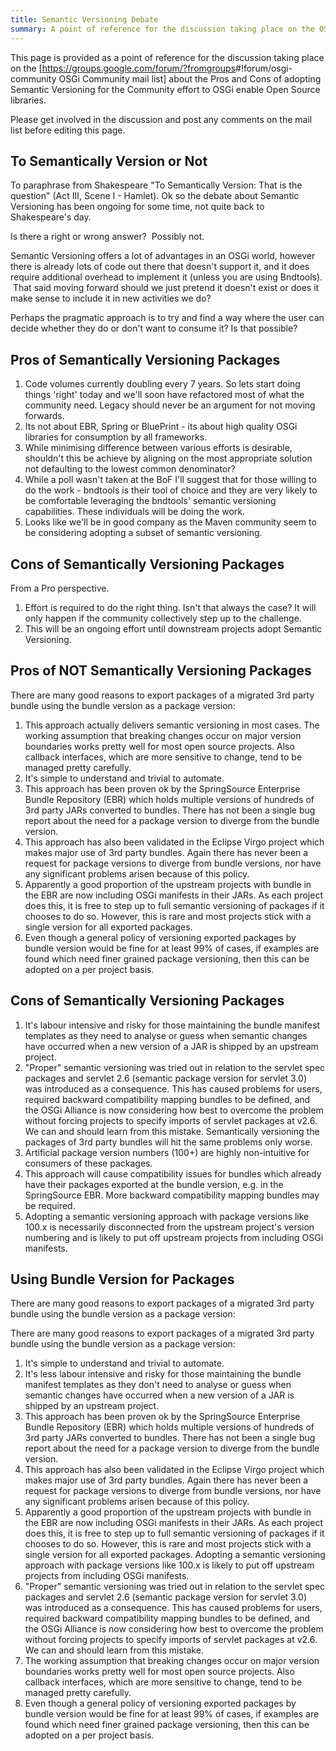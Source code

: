 ```yaml
---
title: Semantic Versioning Debate
summary: A point of reference for the discussion taking place on the OSGi Community mailing list
---
```


This page is provided as a point of reference for the discussion taking
place on the
[<https://groups.google.com/forum/?fromgroups>\#!forum/osgi-community
OSGi Community mail list] about the Pros and Cons of adopting Semantic
Versioning for the Community effort to OSGi enable Open Source
libraries.

Please get involved in the discussion and post any comments on the mail
list before editing this page.

To Semantically Version or Not
------------------------------

To paraphrase from Shakespeare "To Semantically Version: That is the
question" (Act III, Scene I - Hamlet). Ok so the debate about Semantic
Versioning has been ongoing for some time, not quite back to
Shakespeare's day.

Is there a right or wrong answer?  Possibly not.

Semantic Versioning offers a lot of advantages in an OSGi world, however
there is already lots of code out there that doesn't support it, and it
does require additional overhead to implement it (unless you are using
Bndtools).  That said moving forward should we just pretend it doesn't
exist or does it make sense to include it in new activities we do?

Perhaps the pragmatic approach is to try and find a way where the user
can decide whether they do or don't want to consume it? Is that
possible?

Pros of Semantically Versioning Packages
----------------------------------------

1.  Code volumes currently doubling every 7 years. So lets start doing
    things 'right' today and we'll soon have refactored most of what the
    community need. Legacy should never be an argument for not moving
    forwards.
2.  Its not about EBR, Spring or BluePrint - its about high quality OSGi
    libraries for consumption by all frameworks.
3.  While minimising difference between various efforts is desirable,
    shouldn't this be achieve by aligning on the most appropriate
    solution not defaulting to the lowest common denominator?
4.  While a poll wasn't taken at the BoF I'll suggest that for those
    willing to do the work - bndtools is their tool of choice and they
    are very likely to be comfortable leveraging the bndtools' semantic
    versioning capabilities. These individuals will be doing the work.
5.  Looks like we'll be in good company as the Maven community seem to
    be considering adopting a subset of semantic versioning.

Cons of Semantically Versioning Packages
----------------------------------------

From a Pro perspective.

1.  Effort is required to do the right thing. Isn't that always the
    case? It will only happen if the community collectively step up to
    the challenge.
2.  This will be an ongoing effort until downstream projects adopt
    Semantic Versioning.

Pros of NOT Semantically Versioning Packages
--------------------------------------------

There are many good reasons to export packages of a migrated 3rd party
bundle using the bundle version as a package version:

1.  This approach actually delivers semantic versioning in most cases.
    The working assumption that breaking changes occur on major version
    boundaries works pretty well for most open source projects. Also
    callback interfaces, which are more sensitive to change, tend to be
    managed pretty carefully.
2.  It's simple to understand and trivial to automate.
3.  This approach has been proven ok by the SpringSource Enterprise
    Bundle Repository (EBR) which holds multiple versions of hundreds of
    3rd party JARs converted to bundles. There has not been a single bug
    report about the need for a package version to diverge from the
    bundle version.
4.  This approach has also been validated in the Eclipse Virgo project
    which makes major use of 3rd party bundles. Again there has never
    been a request for package versions to diverge from bundle versions,
    nor have any significant problems arisen because of this policy.
5.  Apparently a good proportion of the upstream projects with bundle in
    the EBR are now including OSGi manifests in their JARs. As each
    project does this, it is free to step up to full semantic versioning
    of packages if it chooses to do so. However, this is rare and most
    projects stick with a single version for all exported packages.
6.  Even though a general policy of versioning exported packages by
    bundle version would be fine for at least 99% of cases, if examples
    are found which need finer grained package versioning, then this can
    be adopted on a per project basis.

Cons of Semantically Versioning Packages
----------------------------------------

1.  It's labour intensive and risky for those maintaining the bundle
    manifest templates as they need to analyse or guess when semantic
    changes have occurred when a new version of a JAR is shipped by an
    upstream project.
2.  "Proper" semantic versioning was tried out in relation to the
    servlet spec packages and servlet 2.6 (semantic package version for
    servlet 3.0) was introduced as a consequence. This has caused
    problems for users, required backward compatibility mapping bundles
    to be defined, and the OSGi Alliance is now considering how best to
    overcome the problem without forcing projects to specify imports of
    servlet packages at v2.6. We can and should learn from this mistake.
    Semantically versioning the packages of 3rd party bundles will hit
    the same problems only worse.
3.  Artificial package version numbers (100+) are highly non-intuitive
    for consumers of these packages.
4.  This approach will cause compatibility issues for bundles which
    already have their packages exported at the bundle version, e.g. in
    the SpringSource EBR. More backward compatibility mapping bundles
    may be required.
5.  Adopting a semantic versioning approach with package versions like
    100.x is necessarily disconnected from the upstream project's
    version numbering and is likely to put off upstream projects from
    including OSGi manifests.


Using Bundle Version for Packages
-----------------------------------------

There are many good reasons to export packages of a migrated 3rd party
bundle using the bundle version as a package version:

There are many good reasons to export packages of a migrated 3rd party
bundle using the bundle version as a package version:

1.  It's simple to understand and trivial to automate.
2.  It's less labour intensive and risky for those maintaining the
    bundle manifest templates as they don't need to analyse or guess
    when semantic changes have occurred when a new version of a JAR is
    shipped by an upstream project.
3.  This approach has been proven ok by the SpringSource Enterprise
    Bundle Repository (EBR) which holds multiple versions of hundreds of
    3rd party JARs converted to bundles. There has not been a single bug
    report about the need for a package version to diverge from the
    bundle version.
4.  This approach has also been validated in the Eclipse Virgo project
    which makes major use of 3rd party bundles. Again there has never
    been a request for package versions to diverge from bundle versions,
    nor have any significant problems arisen because of this policy.
5.  Apparently a good proportion of the upstream projects with bundle in
    the EBR are now including OSGi manifests in their JARs. As each
    project does this, it is free to step up to full semantic versioning
    of packages if it chooses to do so. However, this is rare and most
    projects stick with a single version for all exported packages.
    Adopting a semantic versioning approach with package versions like
    100.x is likely to put off upstream projects from including OSGi
    manifests.
6.  "Proper" semantic versioning was tried out in relation to the
    servlet spec packages and servlet 2.6 (semantic package version for
    servlet 3.0) was introduced as a consequence. This has caused
    problems for users, required backward compatibility mapping bundles
    to be defined, and the OSGi Alliance is now considering how best to
    overcome the problem without forcing projects to specify imports of
    servlet packages at v2.6. We can and should learn from this mistake.
7.  The working assumption that breaking changes occur on major version
    boundaries works pretty well for most open source projects. Also
    callback interfaces, which are more sensitive to change, tend to be
    managed pretty carefully.
8.  Even though a general policy of versioning exported packages by
    bundle version would be fine for at least 99% of cases, if examples
    are found which need finer grained package versioning, then this can
    be adopted on a per project basis.


